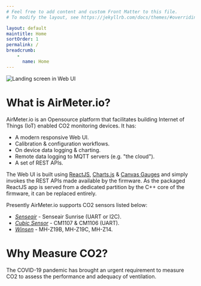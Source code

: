 ```yaml
---
# Feel free to add content and custom Front Matter to this file.
# To modify the layout, see https://jekyllrb.com/docs/themes/#overriding-theme-defaults

layout: default
maintitle: Home 
sortOrder: 1
permalink: /
breadcrumb:
    - 
      name: Home
---
```


![Landing screen in Web UI](https://i.ibb.co/py3drYb/ss1.png)
# What is AirMeter.io?

AirMeter.io is an Opensource platform that facilitates building Internet of Things (IoT) enabled CO2 monitoring devices. It has:
- A modern responsive Web UI.
- Calibration & configuration workflows.
- On device data logging & charting.
- Remote data logging to MQTT servers (e.g. "the cloud").
- A set of REST APIs.


The Web UI is built using [ReactJS](https://reactjs.org), [Charts.js](https://www.chartjs.org/)  & [Canvas Gauges](https://canvas-gauges.com/) and simply invokes the REST APIs made available by the firmware. As the packaged ReactJS app is served from a dedicated partition by the C++ core of the firmware, it can be replaced entirely.

Presently AirMeter.io supports CO2 sensors listed below:
- [*Senseair*](https://senseair.com) - Senseair Sunrise (UART or I2C).
- [*Cubic Sensor*](https://www.en.gassensor.com.cn) - CM1107 & CM1106 (UART).
- [*Winsen*](https://www.winsen-sensor.com) - MH-Z19B, MH-Z19C, MH-Z14.




# Why Measure CO2?

The COVID-19 pandemic has brought an urgent requirement to measure CO2 to assess the performance and adequacy of ventilation.